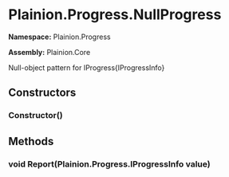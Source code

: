 
# Plainion.Progress.NullProgress

**Namespace:** Plainion.Progress

**Assembly:** Plainion.Core

Null-object pattern for IProgress{IProgressInfo}


## Constructors

### Constructor()


## Methods

### void Report(Plainion.Progress.IProgressInfo value)
